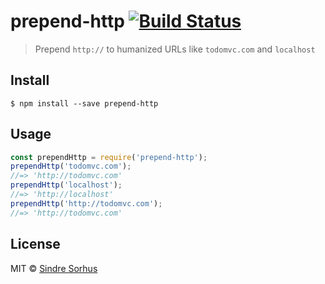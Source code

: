 # prepend-http [![Build Status](https://travis-ci.org/sindresorhus/prepend-http.svg?branch=master)](https://travis-ci.org/sindresorhus/prepend-http)
> Prepend `http://` to humanized URLs like `todomvc.com` and `localhost`
## Install
```
$ npm install --save prepend-http
```
## Usage
```js
const prependHttp = require('prepend-http');
prependHttp('todomvc.com');
//=> 'http://todomvc.com'
prependHttp('localhost');
//=> 'http://localhost'
prependHttp('http://todomvc.com');
//=> 'http://todomvc.com'
```
## License
MIT © [Sindre Sorhus](https://sindresorhus.com)
